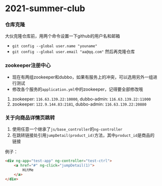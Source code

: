 # 2021-summer-club

### 仓库克隆
大伙克隆仓库前，用两个命令设置一下github的用户名和邮箱
- `git config --global user.name "youname"`
- `git config --global user.email "aa@qq.com"`
然后再克隆仓库
### zookeeper注册中心
- 现在有两组zookeeper和dubbo，如果有服务上的冲突，可以选用另外一组进行测试
- 修改各个服务的`application.yml`中的zookeeper，记得要全部修改哦
1. zookeeper: `116.63.139.22:10000`, dubbo-admin: `116.63.139.22:11000`
2. zookeeper: `122.9.144.83:2181`, dubbo-admin: `116.63.139.22:20880`

### 关于向商品详情页跳转

1. 使用任意一个继承了`js/base_controller`的`ng-controller`
2. 在跳转链接处引用`jumpDetail(product_id)`方法，其中`product_id`是商品的链接

例子：

```html
<div ng-app="test-app" ng-controller="test-ctrl">
    <a href="#" ng-click="jumpDetail(1)">
        HitMe
    </a>
</div>
```


